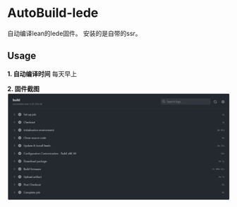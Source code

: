 # AutoBuild-lede

自动编译lean的lede固件。
安装的是自带的ssr。

## Usage

**1. 自动编译时间**
每天早上

    
**2. 固件截图**
![编译所需时间](编译所需时间.png) 

